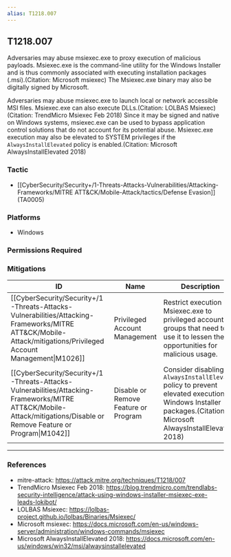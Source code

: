 ```yaml
---
alias: T1218.007
---
```


## T1218.007

Adversaries may abuse msiexec.exe to proxy execution of malicious payloads. Msiexec.exe is the command-line utility for the Windows Installer and is thus commonly associated with executing installation packages (.msi).(Citation: Microsoft msiexec) The Msiexec.exe binary may also be digitally signed by Microsoft.

Adversaries may abuse msiexec.exe to launch local or network accessible MSI files. Msiexec.exe can also execute DLLs.(Citation: LOLBAS Msiexec)(Citation: TrendMicro Msiexec Feb 2018) Since it may be signed and native on Windows systems, msiexec.exe can be used to bypass application control solutions that do not account for its potential abuse. Msiexec.exe execution may also be elevated to SYSTEM privileges if the <code>AlwaysInstallElevated</code> policy is enabled.(Citation: Microsoft AlwaysInstallElevated 2018)


### Tactic
- [[CyberSecurity/Security+/1-Threats-Attacks-Vulnerabilities/Attacking-Frameworks/MITRE ATT&CK/Mobile-Attack/tactics/Defense Evasion]] (TA0005)

### Platforms
- Windows

### Permissions Required

### Mitigations

| ID | Name | Description |
| --- | --- | --- |
| [[CyberSecurity/Security+/1-Threats-Attacks-Vulnerabilities/Attacking-Frameworks/MITRE ATT&CK/Mobile-Attack/mitigations/Privileged Account Management\|M1026]] | Privileged Account Management | Restrict execution of Msiexec.exe to privileged accounts or groups that need to use it to lessen the opportunities for malicious usage. |
| [[CyberSecurity/Security+/1-Threats-Attacks-Vulnerabilities/Attacking-Frameworks/MITRE ATT&CK/Mobile-Attack/mitigations/Disable or Remove Feature or Program\|M1042]] | Disable or Remove Feature or Program | Consider disabling the <code>AlwaysInstallElevated</code> policy to prevent elevated execution of Windows Installer packages.(Citation: Microsoft AlwaysInstallElevated 2018) |


---
### References

- mitre-attack: https://attack.mitre.org/techniques/T1218/007
- TrendMicro Msiexec Feb 2018: https://blog.trendmicro.com/trendlabs-security-intelligence/attack-using-windows-installer-msiexec-exe-leads-lokibot/
- LOLBAS Msiexec: https://lolbas-project.github.io/lolbas/Binaries/Msiexec/
- Microsoft msiexec: https://docs.microsoft.com/en-us/windows-server/administration/windows-commands/msiexec
- Microsoft AlwaysInstallElevated 2018: https://docs.microsoft.com/en-us/windows/win32/msi/alwaysinstallelevated
